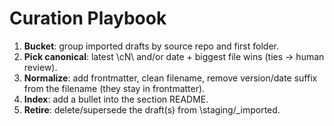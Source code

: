 # Curation Playbook

1) **Bucket**: group imported drafts by source repo and first folder.
2) **Pick canonical**: latest \cN\ and/or date + biggest file wins (ties → human review).
3) **Normalize**: add frontmatter, clean filename, remove version/date suffix from the filename (they stay in frontmatter).
4) **Index**: add a bullet into the section README.
5) **Retire**: delete/supersede the draft(s) from \staging/_imported\.

